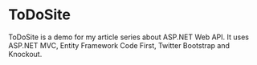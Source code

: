 ToDoSite
========

ToDoSite is a demo for my article series about ASP.NET Web API. 
It uses ASP.NET MVC, Entity Framework Code First, Twitter Bootstrap and Knockout.
